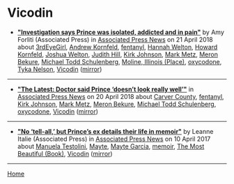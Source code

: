 # Vicodin

 - [**"Investigation says Prince was isolated, addicted and in pain"**](https://www.apnews.com/94806d16569541d98032ce2b2f82aa6a) by Amy Forliti (Associated Press) in [Associated Press News](https://www.apnews.com/) on 21 April 2018 about [3rdEyeGirl](../../topics/3rdeyegirl/index.md), [Andrew Kornfeld](../../topics/andrew-kornfeld/index.md), [fentanyl](../../topics/fentanyl/index.md), [Hannah Welton](../../topics/hannah-welton/index.md), [Howard Kornfeld](../../topics/howard-kornfeld/index.md), [Joshua Welton](../../topics/joshua-welton/index.md), [Judith Hill](../../topics/judith-hill/index.md), [Kirk Johnson](../../topics/kirk-johnson/index.md), [Mark Metz](../../topics/mark-metz/index.md), [Meron Bekure](../../topics/meron-bekure/index.md), [Michael Todd Schulenberg](../../topics/michael-todd-schulenberg/index.md), [Moline, Illinois (Place)](../../topics/place/moline-illinois/index.md), [oxycodone](../../topics/oxycodone/index.md), [Tyka Nelson](../../topics/tyka-nelson/index.md), [Vicodin](../../topics/vicodin/index.md) ([mirror](https://web.archive.org/web/*/https://www.apnews.com/94806d16569541d98032ce2b2f82aa6a))

----

 - [**"The Latest: Doctor said Prince ‘doesn’t look really well’"**](https://www.apnews.com/acdea18b521b4b7d886de7b06c2d302a) in [Associated Press News](https://www.apnews.com/) on 20 April 2018 about [Carver County](../../topics/carver-county/index.md), [fentanyl](../../topics/fentanyl/index.md), [Kirk Johnson](../../topics/kirk-johnson/index.md), [Mark Metz](../../topics/mark-metz/index.md), [Meron Bekure](../../topics/meron-bekure/index.md), [Michael Todd Schulenberg](../../topics/michael-todd-schulenberg/index.md), [oxycodone](../../topics/oxycodone/index.md), [Vicodin](../../topics/vicodin/index.md) ([mirror](https://web.archive.org/web/*/https://www.apnews.com/acdea18b521b4b7d886de7b06c2d302a))

----

 - [**"No ‘tell-all,’ but Prince’s ex details their life in memoir"**](https://www.apnews.com/0c93c63651ef4f15adde78e51b38c197) by Leanne Italie (Associated Press) in [Associated Press News](https://www.apnews.com/) on 10 April 2017 about [Manuela Testolini](../../topics/manuela-testolini/index.md), [Mayte](../../topics/mayte/index.md), [Mayte Garcia](../../topics/mayte-garcia/index.md), [memoir](../../topics/memoir/index.md), [The Most Beautiful (Book)](../../topics/book/the-most-beautiful/index.md), [Vicodin](../../topics/vicodin/index.md) ([mirror](https://web.archive.org/web/*/https://www.apnews.com/0c93c63651ef4f15adde78e51b38c197))

----

[Home](../)
